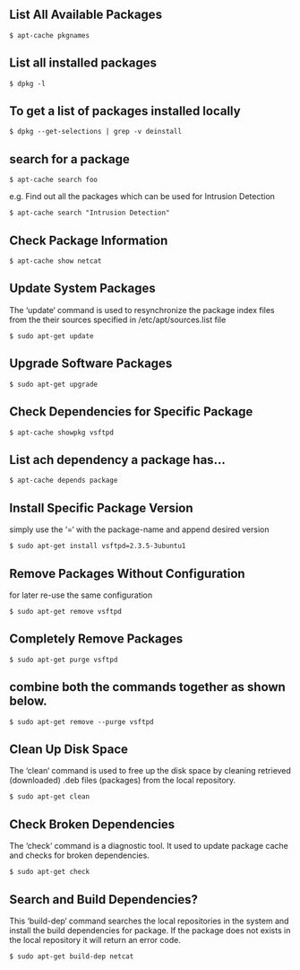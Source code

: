 ## List All Available Packages

    $ apt-cache pkgnames

## List all installed packages

    $ dpkg -l

## To get a list of packages installed locally

    $ dpkg --get-selections | grep -v deinstall

## search for a package

    $ apt-cache search foo

e.g. Find out all the packages which can be used for Intrusion Detection

    $ apt-cache search "Intrusion Detection"

## Check Package Information

    $ apt-cache show netcat

## Update System Packages

The ‘update‘ command is used to resynchronize the package index files from the their sources
specified in /etc/apt/sources.list file

    $ sudo apt-get update

## Upgrade Software Packages

    $ sudo apt-get upgrade

## Check Dependencies for Specific Package

    $ apt-cache showpkg vsftpd

## List ach dependency a package has...

    $ apt-cache depends package

## Install Specific Package Version

simply use the ‘=‘ with the package-name and append desired version

    $ sudo apt-get install vsftpd=2.3.5-3ubuntu1

## Remove Packages Without Configuration

for later re-use the same configuration

    $ sudo apt-get remove vsftpd

## Completely Remove Packages

    $ sudo apt-get purge vsftpd

## combine both the commands together as shown below.

    $ sudo apt-get remove --purge vsftpd

## Clean Up Disk Space

The ‘clean‘ command is used to free up the disk space by cleaning retrieved (downloaded) .deb files
(packages) from the local repository.

    $ sudo apt-get clean

## Check Broken Dependencies

The ‘check‘ command is a diagnostic tool. It used to update package cache and checks for broken
dependencies.

    $ sudo apt-get check

## Search and Build Dependencies?

This ‘build-dep‘ command searches the local repositories in the system and install the build
dependencies for package. If the package does not exists in the local repository it will return an
error code.

    $ sudo apt-get build-dep netcat



